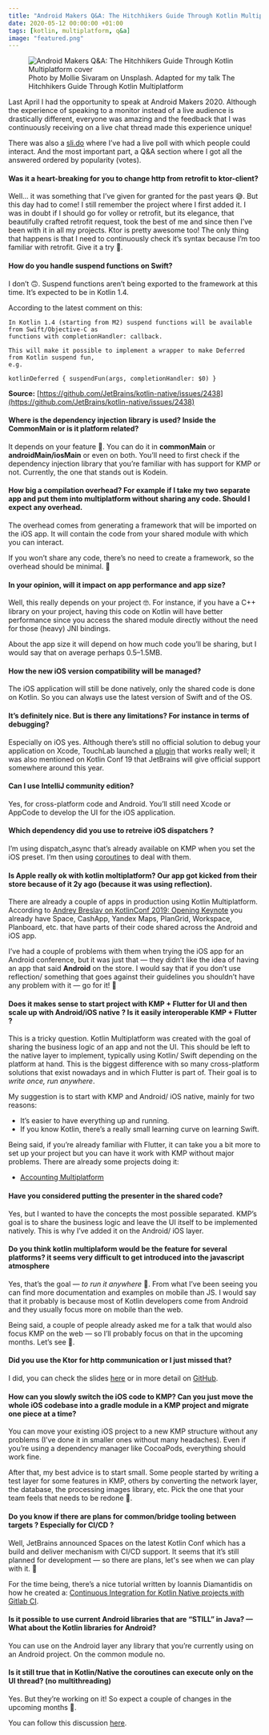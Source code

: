 ```yaml
---
title: "Android Makers Q&A: The Hitchhikers Guide Through Kotlin Multiplatform"
date: 2020-05-12 00:00:00 +01:00
tags: [kotlin, multiplatform, q&a]
image: "featured.png"
---
```


<figure>
<img src="/android-makers-qa-the-hichhikers-guide-through-kotlin-multiplatform/featured.png" alt="Android Makers Q&A: The Hitchhikers Guide Through Kotlin Multiplatform cover">
<figcaption>Photo by Mollie Sivaram on Unsplash. Adapted for my talk The Hitchhikers Guide Through Kotlin Multiplatform</figcaption>
</figure>

Last April I had the opportunity to speak at Android Makers 2020. Although the experience of speaking to a monitor instead of a live audience is drastically different, everyone was amazing and the feedback that I was continuously receiving on a live chat thread made this experience unique!

There was also a [sli.do](https://www.sli.do/) where I’ve had a live poll with which people could interact. And the most important part, a Q&A section where I got all the answered ordered by popularity (votes).


#### Was it a heart-breaking for you to change http from retrofit to ktor-client?

Well… it was something that I’ve given for granted for the past years 😅. But this day had to come! I still remember the project where I first added it. I was in doubt if I should go for volley or retrofit, but its elegance, that beautifully crafted retrofit request, took the best of me and since then I’ve been with it in all my projects. Ktor is pretty awesome too! The only thing that happens is that I need to continuously check it’s syntax because I’m too familiar with retrofit. Give it a try 🙂.


#### How do you handle suspend functions on Swift?

I don’t 🙃. Suspend functions aren’t being exported to the framework at this time. It’s expected to be in Kotlin 1.4.

According to the latest comment on this:

```text
In Kotlin 1.4 (starting from M2) suspend functions will be available from Swift/Objective-C as 
functions with completionHandler: callback.

This will make it possible to implement a wrapper to make Deferred from Kotlin suspend fun, 
e.g.

kotlinDeferred { suspendFun(args, completionHandler: $0) }
```
**Source:** [https://github.com/JetBrains/kotlin-native/issues/2438](https://github.com/JetBrains/kotlin-native/issues/2438)


#### Where is the dependency injection library is used? Inside the CommonMain or is it platform related?

It depends on your feature 🙂. You can do it in **commonMain** or **androidMain/iosMain** or even on both. You’ll need to first check if the dependency injection library that you’re familiar with has support for KMP or not. Currently, the one that stands out is Kodein.


#### How big a compilation overhead? For example if I take my two separate app and put them into multiplatform without sharing any code. Should I expect any overhead.

The overhead comes from generating a framework that will be imported on the iOS app. It will contain the code from your shared module with which you can interact.

If you won’t share any code, there’s no need to create a framework, so the overhead should be minimal. 🙂


#### In your opinion, will it impact on app performance and app size?

Well, this really depends on your project 🤓. For instance, if you have a C++ library on your project, having this code on Kotlin will have better performance since you access the shared module directly without the need for those (heavy) JNI bindings.

About the app size it will depend on how much code you’ll be sharing, but I would say that on average perhaps 0.5–1.5MB.


#### How the new iOS version compatibility will be managed?

The iOS application will still be done natively, only the shared code is done on Kotlin. So you can always use the latest version of Swift and of the OS.


#### It’s definitely nice. But is there any limitations? For instance in terms of debugging?

Especially on iOS yes. Although there’s still no official solution to debug your application on Xcode, TouchLab launched a [plugin](https://github.com/touchlab/xcode-kotlin) that works really well; it was also mentioned on Kotlin Conf 19 that JetBrains will give official support somewhere around this year.


#### Can I use IntelliJ community edition?

Yes, for cross-platform code and Android. You’ll still need Xcode or AppCode to develop the UI for the iOS application.


#### Which dependency did you use to retreive iOS dispatchers ?

I’m using dispatch_async that’s already available on KMP when you set the iOS preset. I’m then using [coroutines](https://github.com/cmota/Android-Makers/blob/master/app/src/iosMain/kotlin/domain/IosMainDispatcher.kt) to deal with them.

#### Is Apple really ok with kotlin moltiplatform? Our app got kicked from their store because of it 2y ago (because it was using reflection).

There are already a couple of apps in production using Kotlin Multiplatform. According to [Andrey Breslav on KotlinConf 2019: Opening Keynote](https://www.youtube.com/watch?v=0xKTM0A8gdI&t=822s) you already have Space, CashApp, Yandex Maps, PlanGrid, Workspace, Planboard, etc. that have parts of their code shared across the Android and iOS app.

I’ve had a couple of problems with them when trying the iOS app for an Android conference, but it was just that — they didn’t like the idea of having an app that said **Android** on the store. I would say that if you don’t use reflection/ something that goes against their guidelines you shouldn’t have any problem with it — go for it! 🙂

#### Does it makes sense to start project with KMP + Flutter for UI and then scale up with Android/iOS native ? Is it easily interoperable KMP + Flutter ?

This is a tricky question. Kotlin Multiplatform was created with the goal of sharing the business logic of an app and not the UI. This should be left to the native layer to implement, typically using Kotlin/ Swift depending on the platform at hand. This is the biggest difference with so many cross-platform solutions that exist nowadays and in which Flutter is part of. Their goal is to *write once, run anywhere*.

My suggestion is to start with KMP and Android/ iOS native, mainly for two reasons:
- It’s easier to have everything up and running.
- If you know Kotlin, there’s a really small learning curve on learning Swift.

Being said, if you’re already familiar with Flutter, it can take you a bit more to set up your project but you can have it work with KMP without major problems. There are already some projects doing it:
- [Accounting Multiplatform](https://github.com/littleGnAl/accounting-multiplatform/tree/littlegnal/blog-kmpp-flutter)

#### Have you considered putting the presenter in the shared code?

Yes, but I wanted to have the concepts the most possible separated. KMP’s goal is to share the business logic and leave the UI itself to be implemented natively. This is why I’ve added it on the Android/ iOS layer.


#### Do you think kotlin multiplaform would be the feature for several platforms? it seems very difficult to get introduced into the javascript atmosphere

Yes, that’s the goal — *to run it anywhere* 🙂. From what I’ve been seeing you can find more documentation and examples on mobile than JS. I would say that it probably is because most of Kotlin developers come from Android and they usually focus more on mobile than the web.

Being said, a couple of people already asked me for a talk that would also focus KMP on the web — so I’ll probably focus on that in the upcoming months. Let’s see 🙂.


#### Did you use the Ktor for http communication or I just missed that?

I did, you can check the slides [here](https://speakerdeck.com/cmota/the-hitchhikers-guide-through-kotlin-multiplatform-android-makers?slide=63) or in more detail on [GitHub](https://github.com/cmota/Android-Makers/blob/master/app/src/commonMain/kotlin/data/SessionizeAPI.kt).


#### How can you slowly switch the iOS code to KMP? Can you just move the whole iOS codebase into a gradle module in a KMP project and migrate one piece at a time?

You can move your existing iOS project to a new KMP structure without any problems (I’ve done it in smaller ones without many headaches). Even if you’re using a dependency manager like CocoaPods, everything should work fine.

After that, my best advice is to start small. Some people started by writing a test layer for some features in KMP, others by converting the network layer, the database, the processing images library, etc. Pick the one that your team feels that needs to be redone 🙂.


#### Do you know if there are plans for common/bridge tooling between targets ? Especially for CI/CD ?

Well, JetBrains announced Spaces on the latest Kotlin Conf which has a build and deliver mechanism with CI/CD support. It seems that it’s still planned for development — so there are plans, let's see when we can play with it. 🙂

For the time being, there’s a nice tutorial written by Ioannis Diamantidis on how he created a: [Continuous Integration for Kotlin Native projects with Gitlab CI](https://diamantidis.github.io/2019/09/08/continuous-integration-for-kotlin-native-projects-with-gitlab-ci).


#### Is it possible to use current Android libraries that are “STILL” in Java? — What about the Kotlin libraries for Android?

You can use on the Android layer any library that you’re currently using on an Android project. On the common module no.


#### Is it still true that in Kotlin/Native the coroutines can execute only on the UI thread? (no multithreading)

Yes. But they’re working on it! So expect a couple of changes in the upcoming months 🙂.

You can follow this discussion [here](https://github.com/kotlin/kotlinx.coroutines/issues/462).
